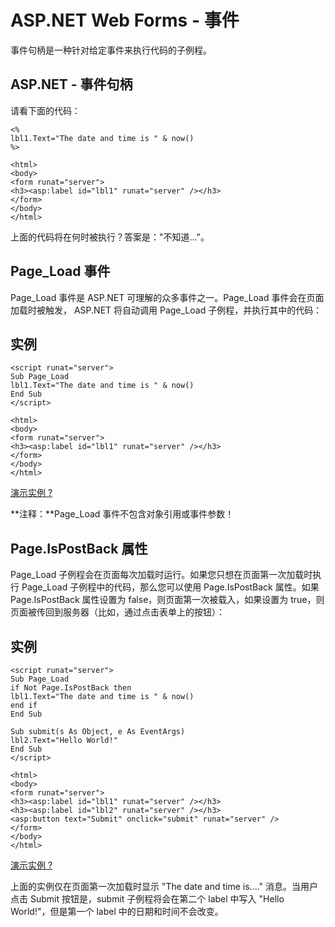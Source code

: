 
# ASP.NET Web Forms - 事件

事件句柄是一种针对给定事件来执行代码的子例程。

## ASP.NET - 事件句柄

请看下面的代码：

```
<%  
lbl1.Text="The date and time is " & now()  
%>  

<html>  
<body>  
<form runat="server">  
<h3><asp:label id="lbl1" runat="server" /></h3>  
</form>  
</body>  
</html>
```

上面的代码将在何时被执行？答案是："不知道..."。

## Page_Load 事件

Page_Load 事件是 ASP.NET 可理解的众多事件之一。Page_Load 事件会在页面加载时被触发， ASP.NET 将自动调用 Page_Load 子例程，并执行其中的代码：

## 实例

```
<script runat="server">  
Sub Page_Load  
lbl1.Text="The date and time is " & now()  
End Sub  
</script>  

<html>  
<body>  
<form runat="server">  
<h3><asp:label id="lbl1" runat="server" /></h3>  
</form>  
</body>  
</html>
```

[演示实例 ?](/try/showaspx.php?filename=demo_pageload)

**注释：**Page_Load 事件不包含对象引用或事件参数！

## Page.IsPostBack 属性

Page_Load 子例程会在页面每次加载时运行。如果您只想在页面第一次加载时执行 Page_Load 子例程中的代码，那么您可以使用 Page.IsPostBack 属性。如果 Page.IsPostBack 属性设置为 false，则页面第一次被载入，如果设置为 true，则页面被传回到服务器（比如，通过点击表单上的按钮）：

## 实例

```
<script runat="server">  
Sub Page_Load  
if Not Page.IsPostBack then  
lbl1.Text="The date and time is " & now()  
end if  
End Sub  

Sub submit(s As Object, e As EventArgs)  
lbl2.Text="Hello World!"  
End Sub  
</script>  

<html>  
<body>  
<form runat="server">  
<h3><asp:label id="lbl1" runat="server" /></h3>  
<h3><asp:label id="lbl2" runat="server" /></h3>  
<asp:button text="Submit" onclick="submit" runat="server" />  
</form>  
</body>  
</html>
```

[演示实例 ?](/try/showaspx.php?filename=demo_pageispostback)

上面的实例仅在页面第一次加载时显示 "The date and time is...." 消息。当用户点击 Submit 按钮是，submit 子例程将会在第二个 label 中写入 "Hello World!"，但是第一个 label 中的日期和时间不会改变。


